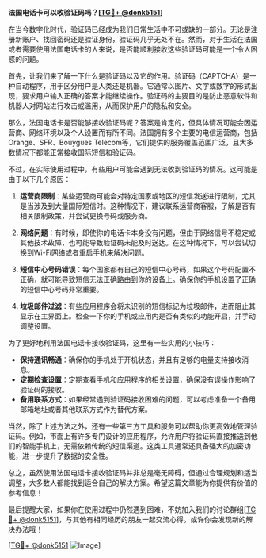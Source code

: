 **法国电话卡可以收验证码吗？[[TG💪+ @donk5151](https://t.me/s/donk5151)]**

在当今数字化时代，验证码已经成为我们日常生活中不可或缺的一部分。无论是注册新账户、找回密码还是验证身份，验证码几乎无处不在。然而，对于生活在法国或者需要使用法国电话卡的人来说，是否能顺利接收这些验证码可能是一个令人困惑的问题。

首先，让我们来了解一下什么是验证码以及它的作用。验证码（CAPTCHA）是一种自动程序，用于区分用户是人类还是机器。它通常以图片、文字或数字的形式出现，要求用户输入正确的答案才能继续操作。验证码的主要目的是防止恶意软件和机器人对网站进行攻击或滥用，从而保护用户的隐私和安全。

那么，法国电话卡是否能够接收验证码呢？答案是肯定的，但具体情况可能会因运营商、网络环境以及个人设置而有所不同。法国拥有多个主要的电信运营商，包括Orange、SFR、Bouygues Telecom等，它们提供的服务覆盖范围广泛，且大多数情况下都能正常接收国际短信和验证码。

不过，在实际使用过程中，有些用户可能会遇到无法收到验证码的情况。这可能是由于以下几个原因：

1. **运营商限制**：某些运营商可能会对特定国家或地区的短信发送进行限制，尤其是当涉及到大量国际短信时。这种情况下，建议联系运营商客服，了解是否有相关限制政策，并尝试更换号码或服务商。

2. **网络问题**：有时候，即使你的电话卡本身没有问题，但由于网络信号不稳定或其他技术故障，也可能导致验证码未能及时送达。在这种情况下，可以尝试切换到Wi-Fi网络或者重启手机来解决问题。

3. **短信中心号码错误**：每个国家都有自己的短信中心号码，如果这个号码配置不正确，就可能导致短信无法正确路由到你的设备上。确保你的手机设置了正确的短信中心号码非常重要。

4. **垃圾邮件过滤**：有些应用程序会将未识别的短信标记为垃圾邮件，进而阻止其显示在主界面上。检查一下你的手机或应用内是否有类似的功能开启，并手动调整设置。

为了更好地利用法国电话卡接收验证码，这里有一些实用的小技巧：

- **保持通讯畅通**：确保你的手机处于开机状态，并且有足够的电量支持接收消息。
- **定期检查设置**：定期查看手机和应用程序的相关设置，确保没有误操作影响了验证码的接收。
- **备用联系方式**：如果经常遇到验证码接收困难的问题，可以考虑准备一个备用邮箱地址或者其他联系方式作为替代方案。

当然，除了上述方法之外，还有一些第三方工具和服务可以帮助你更高效地管理验证码。例如，市面上有许多专门设计的应用程序，允许用户将验证码直接推送到他们的智能手机上，无需依赖传统的短信渠道。这类工具通常还具备强大的加密功能，进一步提升了数据的安全性。

总之，虽然使用法国电话卡接收验证码并非总是毫无障碍，但通过合理规划和适当调整，大多数人都能找到适合自己的解决方案。希望这篇文章能为你提供有价值的参考信息！

最后提醒大家，如果你在使用过程中仍然遇到困难，不妨加入我们的讨论群组[[TG💪+ @donk5151](https://t.me/s/donk5151)]，与其他有相同经历的朋友一起交流心得。或许你会发现新的解决办法哦！ 

[[TG💪+ @donk5151](https://t.me/s/donk5151) ![Image](https://i.postimg.cc/rwNCRYN7/Snipaste-2025-04-30-17-27-05.png)]
